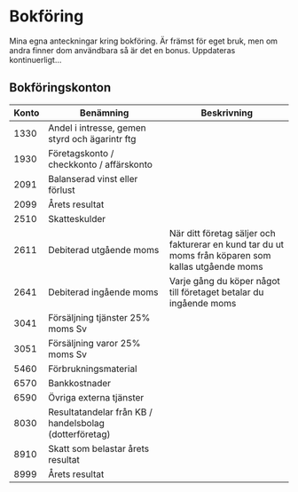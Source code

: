 # Bokföring

Mina egna anteckningar kring bokföring. Är främst för eget bruk, men om andra finner dom användbara så är det en bonus. Uppdateras kontinuerligt...

## Bokföringskonton

| Konto | Benämning                                              | Beskrivning |
|-------|--------------------------------------------------------|---|
| 1330  | Andel i intresse, gemen styrd och ägarintr ftg         |   |
| 1930  | Företagskonto / checkkonto / affärskonto               |   |
| 2091  | Balanserad vinst eller förlust                         |   |
| 2099  | Årets resultat                                         |   |
| 2510  | Skatteskulder                                          |   |
| 2611  | Debiterad utgående moms                                | När ditt företag säljer och fakturerar en kund tar du ut moms från köparen som kallas utgående moms |
| 2641  | Debiterad ingående moms                                | Varje gång du köper något till företaget betalar du ingående moms |
| 3041  | Försäljning tjänster 25% moms Sv                       |   |
| 3051  | Försäljning varor 25% moms Sv                          |   |
| 5460  | Förbrukningsmaterial                                   |   |
| 6570  | Bankkostnader                                          |   |
| 6590  | Övriga externa tjänster                                |   |
| 8030  | Resultatandelar från KB / handelsbolag (dotterföretag) |   |
| 8910  | Skatt som belastar årets resultat                      |   |
| 8999  | Årets resultat                                         |   |
